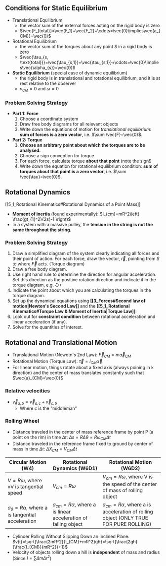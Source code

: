 ## Conditions for Static Equilibrium
- Translational Equilibrium
	- the vector sum of the external forces acting on the rigid body is zero
	- $\vec{F_{total}}=\vec{F_1}+\vec{F_2}+\cdots=\vec{0}\implies\vec{a_{CM}}=\vec{0}$
- Rotational Equilibrium
	- the vector sum of the torques about any point $S$ in a rigid body is zero
	- $\vec{\tau_{s, \text{total}}}=\vec{\tau_{s,1}}+\vec{\tau_{s,1}}+\cdots=\vec{0}\implies\vec{\alpha_{s}}=\vec{0}$
- **Static Equilibrium** (special case of dynamic equilibrium)
	- the rigid body is in translational and rotational equilibrium, and it is at rest relative to the observer
	- $v_{CM}=0 \text{ and } \omega=0$
### Problem Solving Strategy
- **Part 1: Force**
	1. Choose a coordinate system
	2. Draw free body diagrams for all relevant objects
	3. Write down the equations of motion for *translational equilibrium*: **sum of forces is a zero vector**, i.e. $\sum \vec{F}=\vec{0}$. 
- **Part 2: Torque**
	1. **Choose an arbitrary point about which the torques are to be analysed.**
	2. Choose a sign convention for torque
	3. For each force, calculate torque **about that point** (note the sign!)
	4. Write down the equation for rotational equilibrium condition: **sum of torques about that point is a zero vector**, i.e. $\sum \vec{\tau}=\vec{0}$.
## Rotational Dynamics
[[5_1_Rotational Kinematics#Rotational Dynamics of a Point Mass]]
- **Moment of inertia** (found experimentally): $I_{cm}=mR^2\left( \frac{gt_{1}^2}{2s}-1 \right)$
- In a system with a massive pulley, the **tension in the string is not the same throughout the string**.
### Problem Solving Strategy
1. Draw a simplified diagram of the system clearly indicating all forces and their point of action. For each force, draw the vector, $\vec{r}$, pointing from $S$ to where $\vec{F}$ acts. (Torque diagram)
2. Draw a free body diagram.
3. Use right hand rule to determine the direction for angular acceleration. Set this direction as the positive rotation direction and indicate it in the torque diagram, e.g. ↺+
4. Indicate the point about which you are calculating the torques in the torque diagram.
5. Set up the dynamical equations using **[[3_Forces#Second law of motion|Newton's Second Law]]** and the **[[5_1_Rotational Kinematics#Torque Law & Moment of Inertia|Torque Law]]**. 
6. Look out for **constraint condition** between rotational acceleration and linear acceleration (if any).
7. Solve for the quantities of interest.
## Rotational and Translational Motion
- Translational Motion (Newotn's 2nd Law): $\vec{F}_{CM}=m\vec{a}_{CM}$
- Rotational Motion (Torque Law): $\vec{\tau}=I_{CM}\vec{\alpha}$
- For linear motion, things rotate about a fixed axis (always poining in k direction) and the center of mass translates constantly such that $\vec{a}_{CM}=\vec{0}$
### Relative velocities
- $\vec{v}_{a,b} = \vec{v}_{a,c} + \vec{v}_{c,b}$
  - Where $c$ is the "middleman"
### Rolling Wheel
- Distance traveled in the center of mass reference frame by point P (a point on the rim) in time $\Delta t$: $\Delta s=R \Delta \theta = R \omega_{CM} \Delta t$
- Distance traveled in the reference frame fixed to ground by center of mass in time $\Delta t$: $\Delta X_{CM}=V_{CM}\Delta t$

| Circular Motion (W4) | Rotational Dynamics (W6D1) | Rotational Motion (W6D2) |
|---|---|---|
| $V=R\omega$, where vV is tangential speed | $V_{cm}=R\omega$ | $V_{cm}=R\omega$, where V is the speed of the center of mass of rolling object |
| $a_{\theta}=R\alpha$, where a is tangential acceleration | $a_{cm}=R\alpha$, where a is linear acceleration of falling object | $a_{cm}=R\alpha$, where a is acceleration of rolling object (ONLY TRUE FOR PURE ROLLING) |

- Cylinder Rolling Without Slipping Down an Inclined Plane: $v(t)=\sqrt{\frac{2mR^2}{I_{CM}+mR^2}gh}=\sqrt{\frac{2gh}{\frac{I_{CM}}{mR^2}}+1}$
- Velocity of objects rolling down a hill is **independent** of mass and radius (Since $I = \sum \Delta m \Delta r^2$)


